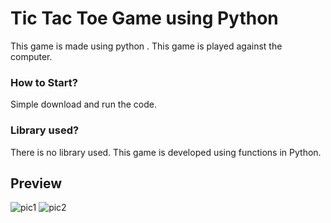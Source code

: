# Tic Tac Toe Game using Python
This game is made using python . This game is played against the computer.


###  How to Start?  

Simple download and run the code.

### Library used?

There is no library used. This game is developed using functions in Python.

## Preview

![pic1](https://user-images.githubusercontent.com/92665993/183259667-04a6b63f-30d0-4f84-bb32-455031f3e41b.png)
![pic2](https://user-images.githubusercontent.com/92665993/183259668-96643327-d5f1-4df9-8d3f-4597125af5be.png)


